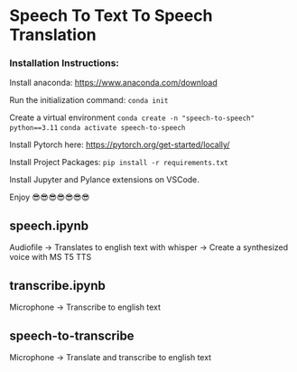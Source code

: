 # Speech To Text To Speech Translation

### Installation Instructions:
Install anaconda:
https://www.anaconda.com/download

Run the initialization command:
```conda init```

Create a virtual environment
```conda create -n "speech-to-speech" python==3.11```
```conda activate speech-to-speech```

Install Pytorch here:
https://pytorch.org/get-started/locally/

Install Project Packages:
```pip install -r requirements.txt```

Install Jupyter and Pylance extensions on VSCode.

Enjoy 😎😎😎😎😎😎😎


## speech.ipynb

Audiofile -> Translates to english text with whisper -> Create a synthesized voice with MS T5 TTS

## transcribe.ipynb

Microphone -> Transcribe to english text

## speech-to-transcribe

Microphone -> Translate and transcribe to english text